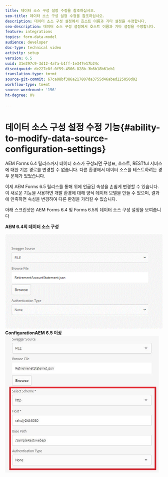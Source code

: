 ```yaml
---
title: 데이터 소스 구성 설정 수정을 참조하십시오.
seo-title: 데이터 소스 구성 설정 수정을 참조하십시오.
description: 데이터 소스 구성 설정에서 호스트 이름과 기타 설정을 수정합니다.
seo-description: 데이터 소스 구성 설정에서 호스트 이름과 기타 설정을 수정합니다.
feature: integrations
topics: form-data-model
audience: developer
doc-type: technical video
activity: setup
version: 6.5
uuid: 31e297c9-3d12-4a7a-b1ff-1e347e17b24c
discoiquuid: de227e8f-0f59-4506-828b-3b6b18b61eb1
translation-type: tm+mt
source-git-commit: 67ca08bf386a217807da3755d46abed225050d02
workflow-type: tm+mt
source-wordcount: '156'
ht-degree: 0%

---
```



# 데이터 소스 구성 설정 수정 기능{#ability-to-modify-data-source-configuration-settings}

AEM Forms 6.4 릴리스까지 데이터 소스가 구성되면 구성표, 호스트, RESTful 서비스에 대한 기본 경로를 변경할 수 없습니다. 다른 환경에서 데이터 소스를 테스트하려는 경우 문제가 있었습니다.

이제 AEM Forms 6.5 릴리스를 통해 위에 언급된 속성을 손쉽게 변경할 수 있습니다. 이 새로운 기능을 사용하면 개발 환경에 대해 양식 데이터 모델을 만들 수 있으며, 결과에 만족하면 속성을 변경하여 다른 환경을 가리킬 수 있습니다.

아래 스크린샷은 AEM Forms 6.4 및 Forms 6.5의 데이터 소스 구성 설정을 보여줍니다

**AEM 6.4의 데이터 소스 구성**

![64DataSource ](assets/64release.gif)
**ConfigurationAEM 6.5 이상**
![의 편집 가능한 데이터 소스 구성](assets/modifiabledatasource.jfif)

